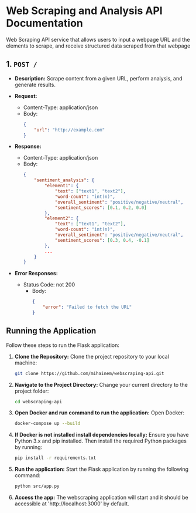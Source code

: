 # Web Scraping and Analysis API Documentation
Web Scraping API service that allows users to input a webpage URL and the elements to scrape, and receive structured data scraped from that webpage

## 1. `POST /`

- **Description:** Scrape content from a given URL, perform analysis, and generate results.

- **Request:**
  - Content-Type: application/json
  - Body:
    ```json
    {
        "url": "http://example.com"
    }
    ```

- **Response:**
  - Content-Type: application/json
  - Body:
    ```json
    {
        "sentiment_analysis": {
            "element1": {
                "text": ["text1", "text2"],
                "word-count": "int(n)",
                "overall_sentiment": "positive/negative/neutral",
                "sentiment_scores": [0.1, 0.2, 0.0]
            },
            "element2": {
                "text": ["text1", "text2"],
                "word-count": "int(n)",
                "overall_sentiment": "positive/negative/neutral",
                "sentiment_scores": [0.3, 0.4, -0.1]
            },
            ...
        }
    }
    ```

- **Error Responses:**

  - Status Code: not 200
    - Body:
      ```json
      {
          "error": "Failed to fetch the URL"
      }
      ```

## Running the Application

Follow these steps to run the Flask application:

1. **Clone the Repository:**
   Clone the project repository to your local machine:
   
   ```bash
   git clone https://github.com/mihainem/webscraping-api.git
    ```

2. **Navigate to the Project Directory:**
Change your current directory to the project folder:

    ```bash
    cd webscraping-api
    ```

3. **Open Docker and run command to run the application:**
Open Docker:

    ```bash
    docker-compose up --build
    ```

4. **If Docker is not installed install dependencies locally:**
Ensure you have Python 3.x and pip installed. Then install the required Python packages by running:

    ```bash
    pip install -r requirements.txt
    ```

5. **Run the application:**
Start the Flask application by running the following command:

    ```bash
    python src/app.py
    ```

6. **Access the app:**
The webscraping application will start and it should be accessible at 'http://localhost:3000' by default.
